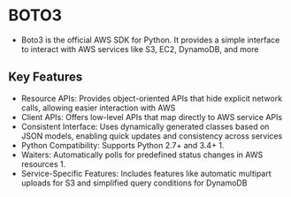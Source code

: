 # BOTO3

* Boto3 is the official AWS SDK for Python. It provides a simple interface to interact with AWS services like S3, EC2, DynamoDB, and more
## Key Features

* Resource APIs: Provides object-oriented APIs that hide explicit network calls, allowing easier interaction with AWS
* Client APIs: Offers low-level APIs that map directly to AWS service APIs
* Consistent Interface: Uses dynamically generated classes based on JSON models, enabling quick updates and consistency across services
* Python Compatibility: Supports Python 2.7+ and 3.4+ 1.
* Waiters: Automatically polls for predefined status changes in AWS resources 1.
* Service-Specific Features: Includes features like automatic multipart uploads for S3 and simplified query conditions for DynamoDB